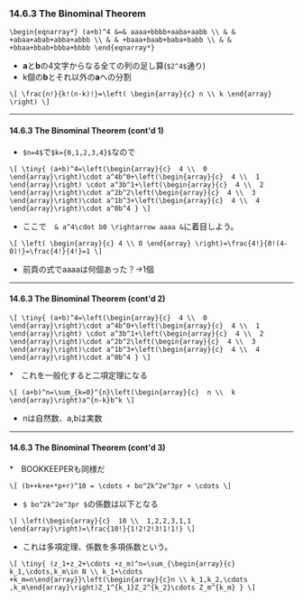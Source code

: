 ### 14.6.3 The Binominal Theorem

`\begin{eqnarray*}
(a+b)^4 &=& aaaa+bbbb+aaba+aabb \\
        & & +abaa+abab+abba+abbb \\
        & & +baaa+baab+baba+babb \\
        & & +bbaa+bbab+bbba+bbbb
\end{eqnarray*}`

* **a**と**b**の4文字からなる全ての列の足し算(`$2^4$`通り)
* k個の**b**とそれ以外の**a**への分割

`\[
\frac{n!}{k!(n-k)!}=\left(
\begin{array}{c}
  n \\
  k
\end{array}
\right)
\]`

---

#### 14.6.3 The Binominal Theorem (cont'd 1)

* `$n=4$`で`$k={0,1,2,3,4}$`なので

`\[
\tiny{
(a+b)^4=\left(\begin{array}{c}  4 \\  0 \end{array}\right)\cdot a^4b^0+\left(\begin{array}{c}  4 \\  1 \end{array}\right) \cdot a^3b^1+\left(\begin{array}{c}  4 \\  2 \end{array}\right)\cdot a^2b^2\left(\begin{array}{c}  4 \\  3 \end{array}\right)\cdot a^1b^3+\left(\begin{array}{c}  4 \\  4 \end{array}\right)\cdot a^0b^4
}
\]`
* ここで　`& a^4\cdot b0 \rightarrow aaaa &`に着目しよう。

`\[
\left(
\begin{array}{c}
  4 \\
  0
\end{array}
\right)=\frac{4!}{0!(4-0)!}=\frac{4!}{4!}=1
\]`

* 前頁の式でaaaaは何個あった？→1個

---

#### 14.6.3 The Binominal Theorem (cont'd 2)

`\[
\tiny{
(a+b)^4=\left(\begin{array}{c}  4 \\  0 \end{array}\right)\cdot a^4b^0+\left(\begin{array}{c}  4 \\  1 \end{array}\right) \cdot a^3b^1+\left(\begin{array}{c}  4 \\  2 \end{array}\right)\cdot a^2b^2\left(\begin{array}{c}  4 \\  3 \end{array}\right)\cdot a^1b^3+\left(\begin{array}{c}  4 \\  4 \end{array}\right)\cdot a^0b^4
}
\]`

*　これを一般化すると二項定理になる

`\[
(a+b)^n=\sum_{k=0}^{n}\left(\begin{array}{c}  n \\  k \end{array}\right)a^{n-k}b^k
\]`

* nは自然数、a,bは実数

---

#### 14.6.3 The Binominal Theorem (cont'd 3)

*　BOOKKEEPERも同様だ

`\[
(b++k+e+*p+r)^10 = \cdots + bo^2k^2e^3pr + \cdots
\]`

*  `$ bo^2k^2e^3pr $`の係数は以下となる

`\[
\left(\begin{array}{c}  10 \\  1,2,2,3,1,1 \end{array}\right)=\frac{10!}{1!2!2!3!1!1!}
\]`

* これは多項定理、係数を多項係数という。

`\[
\tiny{
(z_1+z_2+\cdots +z_m)^n=\sum_{\begin{array}{c} k_1,\cdots,k_m\in N \\ k_1+\cdots +k_m=n\end{array}}\left(\begin{array}{c}n \\ k_1,k_2,\cdots ,k_m\end{array}\right)Z_1^{k_1}Z_2^{k_2}\cdots Z_m^{k_m}
}
\]`
